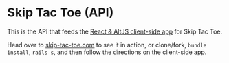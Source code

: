 # Skip Tac Toe (API)

This is the API that feeds the [React & AltJS client-side app](https://github.com/skipsuva/skip-tac-toe-client) for Skip Tac Toe.

Head over to [skip-tac-toe.com](http://skip-tac-toe.com/) to see it in action, or clone/fork, `bundle install`, `rails s`, and then follow the directions on the client-side app.
